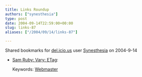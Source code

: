 ```yaml
---
title: Links Roundup
authors: ["synesthesia"]
type: post
date: 2004-09-14T22:59:00+00:00
slug: links-87 
aliases: ["/2004/09/14/links-87"]

---
```

Shared bookmarks for [del.icio.us][1] user  [Synesthesia][2] on 2004-9-14

  * [Sam Ruby: Vary: ETag][3]:
   
    Keywords: [Webmaster][4]

 [1]: https://del.icio.us/
 [2]: https://del.icio.us/synesthesia
 [3]: https://intertwingly.net/blog/2004/09/11/Vary-ETag/ "https://intertwingly.net/blog/2004/09/11/Vary-ETag/"
 [4]: https://del.icio.us/synesthesia/Webmaster